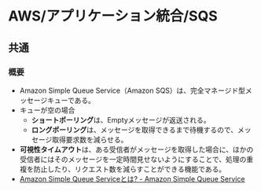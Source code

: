 # AWS/アプリケーション統合/SQS

## 共通

### 概要

- Amazon Simple Queue Service（Amazon SQS）は、完全マネージド型メッセージキューである。
- キューが空の場合
  - **ショートポーリング**は、Emptyメッセージが返送される。
  - **ロングポーリング**は、メッセージを取得できるまで待機するので、メッセージ取得要求数を減らせる。
- **可視性タイムアウト**は、ある受信者がメッセージを取得した場合に、ほかの受信者にはそのメッセージを一定時間見せないようにすることで、処理の重複を防止したり、リクエスト数を減らすことができる機能である。
- [Amazon Simple Queue Serviceとは? - Amazon Simple Queue Service](https://docs.aws.amazon.com/ja_jp/AWSSimpleQueueService/latest/SQSDeveloperGuide/welcome.html)
